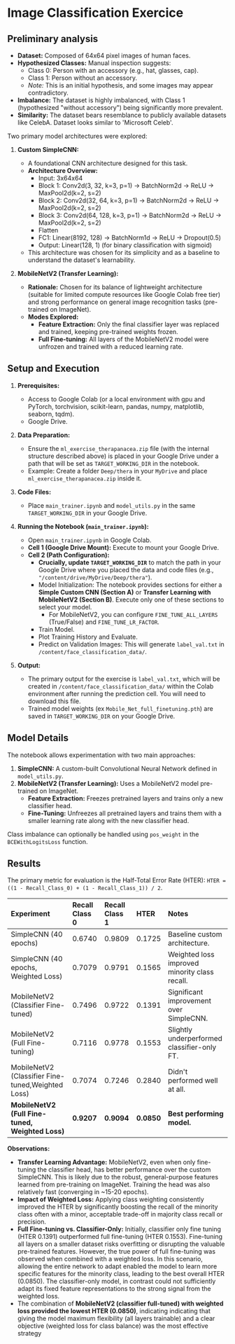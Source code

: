 # Image Classification Exercice

## Preliminary analysis

*   **Dataset:** Composed of 64x64 pixel images of human faces.
*   **Hypothesized Classes:** Manual inspection suggests:
    *   Class 0: Person with an accessory (e.g., hat, glasses, cap).
    *   Class 1: Person without an accessory.
    *   *Note:* This is an initial hypothesis, and some images may appear contradictory.
*   **Imbalance:** The dataset is highly imbalanced, with Class 1 (hypothesized "without accessory") being significantly more prevalent.
*   **Similarity:** The dataset bears resemblance to publicly available datasets like CelebA.
Dataset looks similar to 'Microsoft Celeb'.


Two primary model architectures were explored:

1.  **Custom SimpleCNN:**
    *   A foundational CNN architecture designed for this task.
    *   **Architecture Overview:**
        *   Input: 3x64x64
        *   Block 1: Conv2d(3, 32, k=3, p=1) -> BatchNorm2d -> ReLU -> MaxPool2d(k=2, s=2)
        *   Block 2: Conv2d(32, 64, k=3, p=1) -> BatchNorm2d -> ReLU -> MaxPool2d(k=2, s=2)
        *   Block 3: Conv2d(64, 128, k=3, p=1) -> BatchNorm2d -> ReLU -> MaxPool2d(k=2, s=2)
        *   Flatten
        *   FC1: Linear(8192, 128) -> BatchNorm1d -> ReLU -> Dropout(0.5)
        *   Output: Linear(128, 1) (for binary classification with sigmoid)
    *   This architecture was chosen for its simplicity and as a baseline to understand the dataset's learnability.

2.  **MobileNetV2 (Transfer Learning):**
    *   **Rationale:** Chosen for its balance of lightweight architecture (suitable for limited compute resources like Google Colab free tier) and strong performance on general image recognition tasks (pre-trained on ImageNet).
    *   **Modes Explored:**
        *   **Feature Extraction:** Only the final classifier layer was replaced and trained, keeping pre-trained weights frozen.
        *   **Full Fine-tuning:** All layers of the MobileNetV2 model were unfrozen and trained with a reduced learning rate.


## Setup and Execution

1.  **Prerequisites:**
    *   Access to Google Colab (or a local environment with gpu and PyTorch, torchvision, scikit-learn, pandas, numpy, matplotlib, seaborn, tqdm).
    *   Google Drive.

2.  **Data Preparation:**
    *   Ensure the `ml_exercise_therapanacea.zip` file (with the internal structure described above) is placed in your Google Drive under a path that will be set as `TARGET_WORKING_DIR` in the notebook.
    *   Example: Create a folder `Deep/thera` in your `MyDrive` and place `ml_exercise_therapanacea.zip` inside it.

3.  **Code Files:**
    *   Place `main_trainer.ipynb` and `model_utils.py` in the same `TARGET_WORKING_DIR` in your Google Drive.

4.  **Running the Notebook (`main_trainer.ipynb`):**
    *   Open `main_trainer.ipynb` in Google Colab.
    *   **Cell 1 (Google Drive Mount):** Execute to mount your Google Drive.
    *   **Cell 2 (Path Configuration):**
        *   **Crucially, update `TARGET_WORKING_DIR`** to match the path in your Google Drive where you placed the data and code files (e.g., `"/content/drive/MyDrive/Deep/thera"`).
        *   Model Initialization: The notebook provides sections for either a **Simple Custom CNN (Section A)** or **Transfer Learning with MobileNetV2 (Section B)**. Execute only one of these sections to select your model.
            *   For MobileNetV2, you can configure `FINE_TUNE_ALL_LAYERS` (True/False) and `FINE_TUNE_LR_FACTOR`.
        *   Train Model.
        *   Plot Training History and Evaluate.
        *   Predict on Validation Images: This will generate `label_val.txt` in `/content/face_classification_data/`.

5.  **Output:**
    *   The primary output for the exercise is `label_val.txt`, which will be created in `/content/face_classification_data/` within the Colab environment after running the prediction cell. You will need to download this file.
    *   Trained model weights (ex `Mobile_Net_full_finetuning.pth`) are saved in `TARGET_WORKING_DIR` on your Google Drive.

## Model Details

The notebook allows experimentation with two main approaches:

1.  **SimpleCNN:** A custom-built Convolutional Neural Network defined in `model_utils.py`.
2.  **MobileNetV2 (Transfer Learning):** Uses a MobileNetV2 model pre-trained on ImageNet.
    *   **Feature Extraction:** Freezes pretrained layers and trains only a new classifier head.
    *   **Fine-Tuning:** Unfreezes all pretrained layers and trains them with a smaller learning rate along with the new classifier head.

Class imbalance can optionally be handled using `pos_weight` in the `BCEWithLogitsLoss` function.

## Results

The primary metric for evaluation is the Half-Total Error Rate (HTER): `HTER = ((1 - Recall_Class_0) + (1 - Recall_Class_1)) / 2`.

| Experiment                                        | Recall Class 0 | Recall Class 1  | HTER   | Notes                                       |
| :------------------------------------------------ | :----------------------- | :-------------------- | :----- | :------------------------------------------ |
| SimpleCNN (40 epochs)                             | 0.6740                   | 0.9809                | 0.1725 | Baseline custom architecture.               |
| SimpleCNN (40 epochs, Weighted Loss)              | 0.7079                   | 0.9791                | 0.1565 | Weighted loss improved minority class recall. |
| MobileNetV2 (Classifier Fine-tuned)             | 0.7496                   | 0.9722                | 0.1391 | Significant improvement over SimpleCNN.     |
| MobileNetV2 (Full Fine-tuning)                    | 0.7116                   | 0.9778                | 0.1553 | Slightly underperformed classifier-only FT.   |
| MobileNetV2 (Classifier Fine-tuned,Weighted Loss)                    | 0.7074         | 0.7246                |  0.2840 | Didn't performed well at all.   |
| **MobileNetV2 (Full Fine-tuned, Weighted Loss)** | **0.9207**               | **0.9094**            | **0.0850** | **Best performing model.**                  |

**Observations:**

*   **Transfer Learning Advantage:** MobileNetV2, even when only fine-tuning the classifier head, has better performance over the custom SimpleCNN. This is likely due to the robust, general-purpose features learned from pre-training on ImageNet. Training the head was also relatively fast (converging in ~15-20 epochs).
*   **Impact of Weighted Loss:** Applying class weighting consistently improved the HTER by significantly boosting the recall of the minority class often with a minor, acceptable trade-off in majority class recall or precision.
*   **Full Fine-tuning vs. Classifier-Only:** Initially, classifier only fine tuning (HTER 0.1391) outperformed full fine-tuning (HTER 0.1553). Fine-tuning all layers on a smaller dataset risks overfitting or disrupting the valuable pre-trained features. However, the true power of full fine-tuning was observed when combined with a weighted loss. In this scenario, allowing the entire network to adapt enabled the model to learn more specific features for the minority class, leading to the best overall HTER (0.0850). The classifier-only model, in contrast could not sufficiently adapt its fixed feature representations to the strong signal from the weighted loss.
*   The combination of **MobileNetV2 (classifier full-tuned) with weighted loss provided the lowest HTER (0.0850)**, indicating indicating that giving the model maximum flexibility (all layers trainable) and a clear objective (weighted loss for class balance) was the most effective strategy


